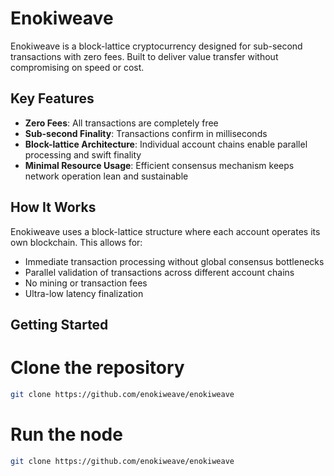 # Enokiweave

Enokiweave is a block-lattice cryptocurrency designed for sub-second transactions with zero fees. Built to deliver value transfer without compromising on speed or cost.

## Key Features

- **Zero Fees**: All transactions are completely free
- **Sub-second Finality**: Transactions confirm in milliseconds
- **Block-lattice Architecture**: Individual account chains enable parallel processing and swift finality
- **Minimal Resource Usage**: Efficient consensus mechanism keeps network operation lean and sustainable

## How It Works

Enokiweave uses a block-lattice structure where each account operates its own blockchain. This allows for:

- Immediate transaction processing without global consensus bottlenecks
- Parallel validation of transactions across different account chains
- No mining or transaction fees
- Ultra-low latency finalization

## Getting Started

# Clone the repository
```bash
git clone https://github.com/enokiweave/enokiweave
```

# Run the node
```bash
git clone https://github.com/enokiweave/enokiweave
```
